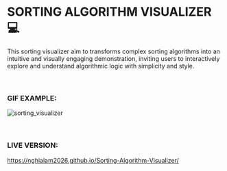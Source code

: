 # SORTING ALGORITHM VISUALIZER 💻

This sorting visualizer aim to transforms complex sorting algorithms into an intuitive and visually engaging demonstration, inviting users to interactively explore and understand algorithmic logic with simplicity and style.
<br>
<br>
<br>
### GIF EXAMPLE:

![sorting_visualizer](https://github.com/NghiaLam2026/Sorting-Algorithm-Visualizer/assets/118234173/b5f70890-0515-4e99-9579-b4b6f94cf005)
<br>
<br>
<br>
### LIVE VERSION: 
https://nghialam2026.github.io/Sorting-Algorithm-Visualizer/
